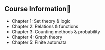 ## Course Information🔎
- Chapter 1: Set theory & logic
- Chapter 2: Relations & functions
- Chapter 3: Counting methods & probability
- Chapter 4: Graph theory
- Chapter 5: Finite automata
